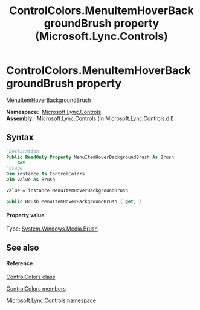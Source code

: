﻿---
title: ControlColors.MenuItemHoverBackgroundBrush property  (Microsoft.Lync.Controls)
TOCTitle: 'MenuItemHoverBackgroundBrush property '
ms:assetid: P:Microsoft.Lync.Controls.ControlColors.MenuItemHoverBackgroundBrush_DI_3_UC_OCS14MrefLyncWPF
ms:mtpsurl: https://msdn.microsoft.com/en-us/library/microsoft.lync.controls.controlcolors.menuitemhoverbackgroundbrush_di_3_uc_ocs14mreflyncwpf(v=office.15)
ms:contentKeyID: 48599714
ms.date: 07/28/2014
mtps_version: v=office.15
f1_keywords:
- Microsoft.Lync.Controls.ControlColors.MenuItemHoverBackgroundBrush
dev_langs:
- CSharp
- JScript
- VB
- other
---

# ControlColors.MenuItemHoverBackgroundBrush property

MenuItemHoverBackgroundBrush

**Namespace:**  [Microsoft.Lync.Controls](microsoft-lync-controls-namespace_1.md)  
**Assembly:**  Microsoft.Lync.Controls (in Microsoft.Lync.Controls.dll)

## Syntax

``` vb
'Declaration
Public ReadOnly Property MenuItemHoverBackgroundBrush As Brush
    Get
'Usage
Dim instance As ControlColors
Dim value As Brush

value = instance.MenuItemHoverBackgroundBrush
```

``` csharp
public Brush MenuItemHoverBackgroundBrush { get; }
```

#### Property value

Type: [System.Windows.Media.Brush](http://msdn2.microsoft.com/en-us/library/ms634880)  

## See also

#### Reference

[ControlColors class](controlcolors-class-microsoft-lync-controls_1.md)

[ControlColors members](controlcolors-members-microsoft-lync-controls_1.md)

[Microsoft.Lync.Controls namespace](microsoft-lync-controls-namespace_1.md)

